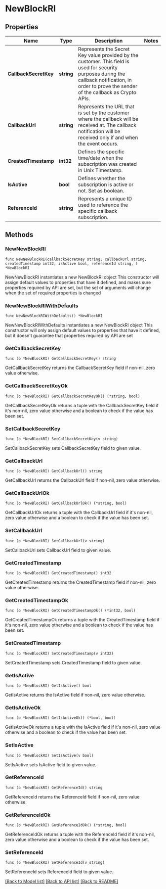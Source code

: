 # NewBlockRI

## Properties

Name | Type | Description | Notes
------------ | ------------- | ------------- | -------------
**CallbackSecretKey** | **string** | Represents the Secret Key value provided by the customer. This field is used for security purposes during the callback notification, in order to prove the sender of the callback as Crypto APIs. | 
**CallbackUrl** | **string** | Represents the URL that is set by the customer where the callback will be received at. The callback notification will be received only if and when the event occurs. | 
**CreatedTimestamp** | **int32** | Defines the specific time/date when the subscription was created in Unix Timestamp. | 
**IsActive** | **bool** | Defines whether the subscription is active or not. Set as boolean. | 
**ReferenceId** | **string** | Represents a unique ID used to reference the specific callback subscription. | 

## Methods

### NewNewBlockRI

`func NewNewBlockRI(callbackSecretKey string, callbackUrl string, createdTimestamp int32, isActive bool, referenceId string, ) *NewBlockRI`

NewNewBlockRI instantiates a new NewBlockRI object
This constructor will assign default values to properties that have it defined,
and makes sure properties required by API are set, but the set of arguments
will change when the set of required properties is changed

### NewNewBlockRIWithDefaults

`func NewNewBlockRIWithDefaults() *NewBlockRI`

NewNewBlockRIWithDefaults instantiates a new NewBlockRI object
This constructor will only assign default values to properties that have it defined,
but it doesn't guarantee that properties required by API are set

### GetCallbackSecretKey

`func (o *NewBlockRI) GetCallbackSecretKey() string`

GetCallbackSecretKey returns the CallbackSecretKey field if non-nil, zero value otherwise.

### GetCallbackSecretKeyOk

`func (o *NewBlockRI) GetCallbackSecretKeyOk() (*string, bool)`

GetCallbackSecretKeyOk returns a tuple with the CallbackSecretKey field if it's non-nil, zero value otherwise
and a boolean to check if the value has been set.

### SetCallbackSecretKey

`func (o *NewBlockRI) SetCallbackSecretKey(v string)`

SetCallbackSecretKey sets CallbackSecretKey field to given value.


### GetCallbackUrl

`func (o *NewBlockRI) GetCallbackUrl() string`

GetCallbackUrl returns the CallbackUrl field if non-nil, zero value otherwise.

### GetCallbackUrlOk

`func (o *NewBlockRI) GetCallbackUrlOk() (*string, bool)`

GetCallbackUrlOk returns a tuple with the CallbackUrl field if it's non-nil, zero value otherwise
and a boolean to check if the value has been set.

### SetCallbackUrl

`func (o *NewBlockRI) SetCallbackUrl(v string)`

SetCallbackUrl sets CallbackUrl field to given value.


### GetCreatedTimestamp

`func (o *NewBlockRI) GetCreatedTimestamp() int32`

GetCreatedTimestamp returns the CreatedTimestamp field if non-nil, zero value otherwise.

### GetCreatedTimestampOk

`func (o *NewBlockRI) GetCreatedTimestampOk() (*int32, bool)`

GetCreatedTimestampOk returns a tuple with the CreatedTimestamp field if it's non-nil, zero value otherwise
and a boolean to check if the value has been set.

### SetCreatedTimestamp

`func (o *NewBlockRI) SetCreatedTimestamp(v int32)`

SetCreatedTimestamp sets CreatedTimestamp field to given value.


### GetIsActive

`func (o *NewBlockRI) GetIsActive() bool`

GetIsActive returns the IsActive field if non-nil, zero value otherwise.

### GetIsActiveOk

`func (o *NewBlockRI) GetIsActiveOk() (*bool, bool)`

GetIsActiveOk returns a tuple with the IsActive field if it's non-nil, zero value otherwise
and a boolean to check if the value has been set.

### SetIsActive

`func (o *NewBlockRI) SetIsActive(v bool)`

SetIsActive sets IsActive field to given value.


### GetReferenceId

`func (o *NewBlockRI) GetReferenceId() string`

GetReferenceId returns the ReferenceId field if non-nil, zero value otherwise.

### GetReferenceIdOk

`func (o *NewBlockRI) GetReferenceIdOk() (*string, bool)`

GetReferenceIdOk returns a tuple with the ReferenceId field if it's non-nil, zero value otherwise
and a boolean to check if the value has been set.

### SetReferenceId

`func (o *NewBlockRI) SetReferenceId(v string)`

SetReferenceId sets ReferenceId field to given value.



[[Back to Model list]](../README.md#documentation-for-models) [[Back to API list]](../README.md#documentation-for-api-endpoints) [[Back to README]](../README.md)


